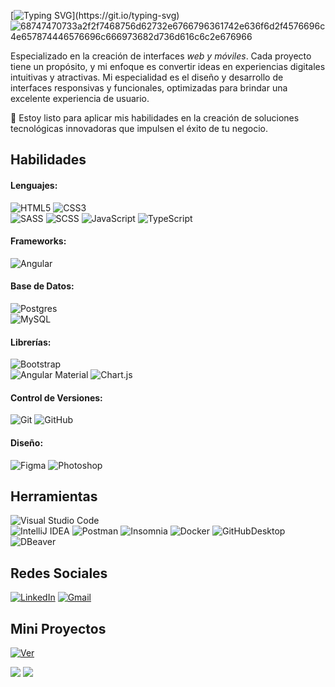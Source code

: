 [![Typing SVG](https://readme-typing-svg.demolab.com?font=Fira+Code&pause=1000&color=ffff&width=1190&lines=Hola%2C+soy+Cristian.+Soy+un+Desarrollador+Front-End+apasionado+por+el+diseño+web+y+la+programación.)](https://git.io/typing-svg)
![68747470733a2f2f7468756d62732e6766796361742e636f6d2f4576696c4e657874446576696c666973682d736d616c6c2e676966](https://i.imgur.com/zORdDF5.png)

Especializado en la creación de interfaces _web y móviles_. Cada proyecto tiene un propósito, y mi enfoque es convertir ideas en experiencias digitales intuitivas y atractivas. Mi especialidad es el diseño y desarrollo de interfaces responsivas y funcionales, optimizadas para brindar una excelente experiencia de usuario. 

📌 Estoy listo para aplicar mis habilidades en la creación de soluciones tecnológicas innovadoras que impulsen el éxito de tu negocio.

 ## Habilidades
 #### Lenguajes:
  ![HTML5](https://img.shields.io/badge/html5-%23E34F26.svg?style=for-the-badge&logo=html5&logoColor=white) 
  ![CSS3](https://img.shields.io/badge/css3-%231572B6.svg?style=for-the-badge&logo=css3&logoColor=white)  
  ![SASS](https://img.shields.io/badge/SASS-hotpink.svg?style=for-the-badge&logo=SASS&logoColor=white)
  ![SCSS](https://img.shields.io/badge/SCSS-hotpink.svg?style=for-the-badge&logo=SCSS&logoColor=white) 
  ![JavaScript](https://img.shields.io/badge/javascript-%23323330.svg?style=for-the-badge&logo=javascript&logoColor=%23F7DF1E) 
  ![TypeScript](https://img.shields.io/badge/typescript-%231572B6.svg?style=for-the-badge&logo=typescript&logoColor=white) 
  
#### Frameworks:
  ![Angular](https://img.shields.io/badge/angular-%23DD0031.svg?style=for-the-badge&logo=angular&logoColor=white) 
  
#### Base de Datos:
  ![Postgres](https://img.shields.io/badge/postgres-%23316192.svg?style=for-the-badge&logo=postgresql&logoColor=white)  
  ![MySQL](https://img.shields.io/badge/mysql-4479A1.svg?style=for-the-badge&logo=mysql&logoColor=white)

#### Librerías:
  ![Bootstrap](https://img.shields.io/badge/bootstrap-%238511FA.svg?style=for-the-badge&logo=bootstrap&logoColor=white)  
  ![Angular Material](https://img.shields.io/badge/angular_material-%23563D7C.svg?style=for-the-badge&logo=angular_material&logoColor=white)
  ![Chart.js](https://img.shields.io/badge/chart.js-F5788D.svg?style=for-the-badge&logo=chart.js&logoColor=white)
  
#### Control de Versiones:
  ![Git](https://img.shields.io/badge/git-%2320232a.svg?style=for-the-badge&logo=git&logoColor=%2361DAFB) 
  ![GitHub](https://img.shields.io/badge/github-%2320232a.svg?style=for-the-badge&logo=github&logoColor=%2361DAFB) 
  
#### Diseño:
  ![Figma](https://img.shields.io/badge/figma-%23F24E1E.svg?style=for-the-badge&logo=figma&logoColor=white)
  ![Photoshop](https://img.shields.io/badge/photoshop-%2331A8FF.svg?style=for-the-badge&logo=adobe%20photoshop&logoColor=white)
  
## Herramientas
  ![Visual Studio Code](https://img.shields.io/badge/Visual%20Studio%20Code-0078d7.svg?style=for-the-badge&logo=visual-studio-code&logoColor=white)  
  ![IntelliJ IDEA](https://img.shields.io/badge/IntelliJIDEA-000000.svg?style=for-the-badge&logo=intellij-idea&logoColor=white)
  ![Postman](https://img.shields.io/badge/Postman-FF6C37?style=for-the-badge&logo=postman&logoColor=white)
  ![Insomnia](https://img.shields.io/badge/Insomnia-black?style=for-the-badge&logo=insomnia&logoColor=5849BE)
  ![Docker](https://img.shields.io/badge/docker-%230db7ed.svg?style=for-the-badge&logo=docker&logoColor=white)
  ![GitHubDesktop](https://img.shields.io/badge/github%20desktop-%2320232a.svg?style=for-the-badge&logo=github&logoColor=%2361DAFB) 
  ![DBeaver](https://img.shields.io/badge/DBeaver-0078d7.svg?style=for-the-badge&logo=visual-studio-code&logoColor=white)  


  
## Redes Sociales
[![LinkedIn](https://img.shields.io/badge/-LinkedIn-090909?style=for-the-badge&logo=linkedin&logoColor=007BB6)](https://www.linkedin.com/in/cristian-lara-arcos-0475572a6/)
[![Gmail](https://img.shields.io/badge/-Gmail-090909?style=for-the-badge&logo=gmail&logoColor=e51212)](https://mail.google.com/mail/u/3/#inbox?compose=new)

## Mini Proyectos
[![Ver](https://img.shields.io/badge/Ver%20en%20Behance-00A0FF?style=for-the-badge&logo=behance&logoColor=white)](https://github.com/CristianLara-blip)

![](https://github-profile-summary-cards.vercel.app/api/cards/stats?username=CrisLara-Dev&theme=github_dark) 
![](https://komarev.com/ghpvc/?username=CrisLara-Dev)
